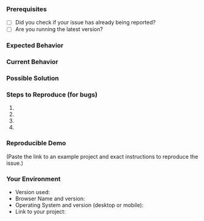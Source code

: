 ### Prerequisites
 
 * [ ] Did you check if your issue has already being reported?
 * [ ] Are you running the latest version?
 
### Expected Behavior
 <!--- If you're describing a bug, tell us what should happen -->
 <!--- If you're suggesting a change/improvement, tell us how it should work -->
 
### Current Behavior
 <!--- If describing a bug, tell us what happens instead of the expected behavior -->
 <!--- If suggesting a change/improvement, explain the difference from current behavior -->
 
### Possible Solution
 <!--- Not obligatory, but suggest a fix/reason for the bug, -->
 <!--- or ideas how to implement the addition or change -->
 
### Steps to Reproduce (for bugs)
 <!--- Provide a link to a live example, or an unambiguous set of steps to -->
 <!--- reproduce this bug. Include code to reproduce, if relevant -->
 1.
 2.
 3.
 4.
 
### Reproducible Demo

<!--
  If you can, please share a project that reproduces the issue.
  This is the single most effective way to get an issue fixed soon.

  There are two ways to do it:

    * Create a new app and try to reproduce the issue in it.
      This is useful if you roughly know where the problem is, or can’t share the real code.

    * Or, copy your app and remove things until you’re left with the minimal reproducible demo.
      This is useful for finding the root cause. You may then optionally create a new project.

  This is a good guide to creating bug demos: https://stackoverflow.com/help/mcve
  Once you’re done, push the project to GitHub and paste the link to it below:
-->

(Paste the link to an example project and exact instructions to reproduce the issue.)

<!--
  What happens if you skip this step?
  
  We will try to help you, but in many cases it is impossible because crucial
  information is missing. In that case we'll tag an issue as having a low priority,
  and eventually close it if there is no clear direction.
  
  We still appreciate the report though, as eventually somebody else might
  create a reproducible example for it.

  Thanks for helping us help you!
-->
 
### Your Environment

 <!--- Include as many relevant details about the environment you experienced the bug in -->
 * Version used:
 * Browser Name and version:
 * Operating System and version (desktop or mobile):
 * Link to your project:
